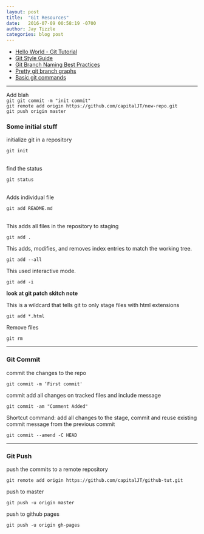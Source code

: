 ```yaml
---
layout: post
title:  "Git Resources"
date:   2016-07-09 00:58:19 -0700
author: Jay Tizzle
categories: blog post
---
```



- [Hello World - Git Tutorial](https://guides.github.com/activities/hello-world/)
- [Git Style Guide](https://github.com/agis-/git-style-guide)
- [Git Branch Naming Best Practices](http://stackoverflow.com/questions/273695/git-branch-naming-best-practices)
- [Pretty git branch graphs](http://stackoverflow.com/questions/1057564/pretty-git-branch-graphs)
- [Basic git commands](https://confluence.atlassian.com/bitbucketserver/basic-git-commands-776639767.html)

<hr>  

Add blah  
`git git commit -m "init commit"`  
`git remote add origin https://github.com/capitalJT/new-repo.git`   
`git push origin master`  



### Some initial stuff
initialize git in a repository  
    
    git init

<br>
find the status  

    git status

<br>
Adds individual file  

    git add README.md

<br>
This adds all files in the repository to staging  

    git add .

This adds, modifies, and removes index entries to match the working tree.

    git add --all

This used interactive mode.

    git add -i

**look at git patch skitch note**

This is a wildcard that tells git to only stage files with html extensions

    git add *.html

Remove files

    git rm
---
### Git Commit
commit the changes to the repo

    git commit -m ‘First commit'

commit add all changes on tracked files and include message

    git commit -am "Comment Added"

Shortcut command:  add all changes to the stage, commit and reuse existing commit message from the previous commit

    git commit --amend -C HEAD
---
### Git Push
push the commits to a remote repository

    git remote add origin https://github.com/capitalJT/github-tut.git

push to master

    git push -u origin master

push to github pages

    git push -u origin gh-pages